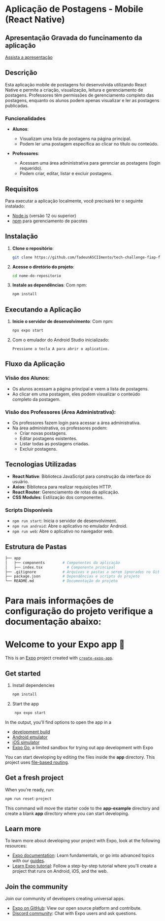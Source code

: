 # Aplicação de Postagens - Mobile (React Native)


## Apresentação Gravada do funcinamento da aplicação
[Assista a apresentação]()

## Descrição
Esta aplicação mobile de postagens foi desenvolvida utilizando React Native e permite a criação, visualização, leitura e gerenciamento de postagens. Professores têm permissões de gerenciamento completo das postagens, enquanto os alunos podem apenas visualizar e ler as postagens publicadas.

### Funcionalidades
- **Alunos**:
  - Visualizam uma lista de postagens na página principal.
  - Podem ler uma postagem específica ao clicar no título ou conteúdo.
  
- **Professores**:
  - Acessam uma área administrativa para gerenciar as postagens (login requerido).
  - Podem criar, editar, listar e excluir postagens.

## Requisitos
Para executar a aplicação localmente, você precisará ter o seguinte instalado:
- [Node.js](https://nodejs.org/) (versão 12 ou superior)
- [npm](https://www.npmjs.com/) para gerenciamento de pacotes

## Instalação

1. **Clone o repositório**:
    ```bash
    git clone https://github.com/TadeunASCIImento/tech-challenge-fiap-fase4.git
    ```

2. **Acesse o diretório do projeto**:
    ```bash
    cd nome-do-repositorio
    ```

3. **Instale as dependências**:
    Com npm:
    ```bash
    npm install
    ```

## Executando a Aplicação

1. **Inicie o servidor de desenvolvimento**:
    Com npm:
    ```bash
    npx expo start
    ```

2. Com o emulador do Android Studio inicializado:
    ```
    Pressione a tecla A para abrir o aplicativo.
    ```


## Fluxo da Aplicação

### Visão dos Alunos:
- Os alunos acessam a página principal e veem a lista de postagens.
- Ao clicar em uma postagem, eles podem visualizar o conteúdo completo da postagem.

### Visão dos Professores (Área Administrativa):
- Os professores fazem login para acessar a área administrativa.
- Na área administrativa, os professores podem:
  - Criar novas postagens.
  - Editar postagens existentes.
  - Listar todas as postagens criadas.
  - Excluir postagens.

## Tecnologias Utilizadas
- **React Native**: Biblioteca JavaScript para construção da interface do usuário.
- **Axios**: Biblioteca para realizar requisições HTTP.
- **React Router**: Gerenciamento de rotas da aplicação.
- **CSS Modules**: Estilização dos componentes.


### Scripts Disponíveis
- `npm run start`: Inicia o servidor de desenvolviment.
- `npm run android`: Abre o aplicativo no emulador Android.
- `npm run web`: Abre o aplicativo no navegador web.


## Estrutura de Pastas
```bash
├── app
│   ├── components        # Componentes da aplicação   
│   ├── index.tsx           # Componente principal
├── .gitignore            # Arquivos e pastas a serem ignorados no Git
├── package.json          # Dependências e scripts do projeto
└── README.md             # Documentação do projeto
```



# Para mais informações de configuração do projeto verifique a documentação abaixo:

# Welcome to your Expo app 👋

This is an [Expo](https://expo.dev) project created with [`create-expo-app`](https://www.npmjs.com/package/create-expo-app).

## Get started

1. Install dependencies

   ```bash
   npm install
   ```

2. Start the app

   ```bash
    npx expo start
   ```

In the output, you'll find options to open the app in a

- [development build](https://docs.expo.dev/develop/development-builds/introduction/)
- [Android emulator](https://docs.expo.dev/workflow/android-studio-emulator/)
- [iOS simulator](https://docs.expo.dev/workflow/ios-simulator/)
- [Expo Go](https://expo.dev/go), a limited sandbox for trying out app development with Expo

You can start developing by editing the files inside the **app** directory. This project uses [file-based routing](https://docs.expo.dev/router/introduction).

## Get a fresh project

When you're ready, run:

```bash
npm run reset-project
```

This command will move the starter code to the **app-example** directory and create a blank **app** directory where you can start developing.

## Learn more

To learn more about developing your project with Expo, look at the following resources:

- [Expo documentation](https://docs.expo.dev/): Learn fundamentals, or go into advanced topics with our [guides](https://docs.expo.dev/guides).
- [Learn Expo tutorial](https://docs.expo.dev/tutorial/introduction/): Follow a step-by-step tutorial where you'll create a project that runs on Android, iOS, and the web.

## Join the community

Join our community of developers creating universal apps.

- [Expo on GitHub](https://github.com/expo/expo): View our open source platform and contribute.
- [Discord community](https://chat.expo.dev): Chat with Expo users and ask questions.

